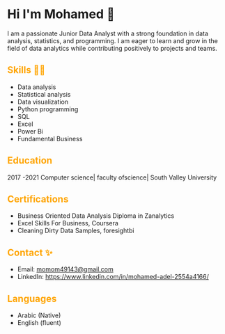 # Hi I'm Mohamed 👋

I am a passionate Junior Data Analyst with a strong foundation in data analysis, statistics, and programming. I am eager to learn and grow in the field of data analytics while contributing positively to projects and teams.

## <span style="color:orange">Skills 👨‍💻</span> 
- Data analysis
- Statistical analysis
- Data visualization
- Python programming
- SQL
- Excel
- Power Bi
- Fundamental Business

## <span style="color:orange">Education</span>
2017 -2021 Computer science| faculty ofscience| South Valley University

## <span style="color:orange">Certifications</span>
- Business Oriented Data Analysis Diploma in Zanalytics
- Excel Skills For Business, Coursera
- Cleaning Dirty Data Samples, foresightbi 

## <span style="color:orange">Contact ✨</span>
- Email: momom49143@gmail.com
- LinkedIn: https://www.linkedin.com/in/mohamed-adel-2554a4166/

## <span style="color:orange">Languages</span>
- Arabic (Native)
- English (fluent)
